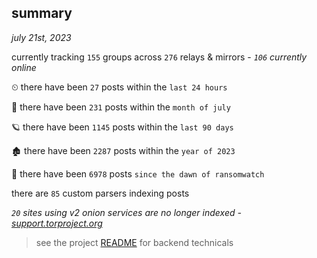 
## summary
_july 21st, 2023_

currently tracking `155` groups across `276` relays & mirrors - _`106` currently online_

⏲ there have been `27` posts within the `last 24 hours`

🦈 there have been `231` posts within the `month of july`

🪐 there have been `1145` posts within the `last 90 days`

🏚 there have been `2287` posts within the `year of 2023`

🦕 there have been `6978` posts `since the dawn of ransomwatch`

there are `85` custom parsers indexing posts

_`20` sites using v2 onion services are no longer indexed - [support.torproject.org](https://support.torproject.org/onionservices/v2-deprecation/)_

> see the project [README](https://github.com/joshhighet/ransomwatch#ransomwatch--) for backend technicals
